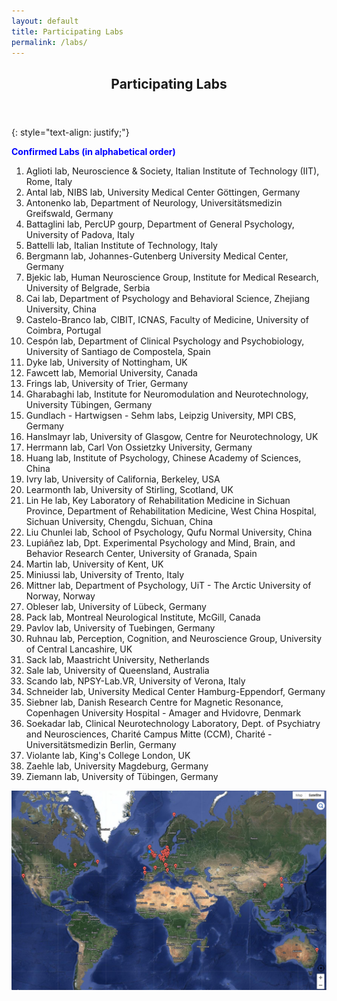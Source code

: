 ```yaml
---
layout: default
title: Participating Labs
permalink: /labs/
---
```

<header>
<h2>Participating Labs</h2>
</header>

{: style="text-align: justify;"}

<span style="color:blue"><b>Confirmed Labs (in alphabetical order)</b></span><br>

1. Aglioti lab, Neuroscience & Society, Italian Institute of Technology (IIT), Rome, Italy<br>
2. Antal lab, NIBS lab, University Medical Center Göttingen, Germany<br>
3. Antonenko lab, Department of Neurology, Universitätsmedizin Greifswald, Germany<br>
4. Battaglini lab, PercUP gourp, Department of General Psychology, University of Padova, Italy<br>
5. Battelli lab, Italian Institute of Technology, Italy<br>
6. Bergmann lab, Johannes-Gutenberg University Medical Center, Germany<br>
7. Bjekic lab, Human Neuroscience Group, Institute for Medical Research, University of Belgrade, Serbia<br>
8. Cai lab, Department of Psychology and Behavioral Science, Zhejiang University, China<br>
9. Castelo-Branco lab, CIBIT, ICNAS, Faculty of Medicine, University of Coimbra, Portugal<br>
10. Cespón lab, Department of Clinical Psychology and Psychobiology, University of Santiago de Compostela, Spain<br>
11. Dyke lab, University of Nottingham, UK<br>
12. Fawcett lab, Memorial University, Canada<br>
13. Frings lab, University of Trier, Germany<br>
14. Gharabaghi lab, Institute for Neuromodulation and Neurotechnology, University Tübingen, Germany<br>
15. Gundlach - Hartwigsen - Sehm labs, Leipzig University, MPI CBS, Germany<br>
16. Hanslmayr lab, University of Glasgow, Centre for Neurotechnology, UK<br>
17. Herrmann lab, Carl Von Ossietzky University, Germany<br>
18. Huang lab, Institute of Psychology, Chinese Academy of Sciences, China<br>
19. Ivry lab, University of California, Berkeley, USA<br>
20. Learmonth lab, University of Stirling, Scotland, UK<br>
21. Lin He lab, Key Laboratory of Rehabilitation Medicine in Sichuan Province, Department of Rehabilitation Medicine, West China Hospital, Sichuan University, Chengdu, Sichuan, China<br>
22. Liu Chunlei lab, School of Psychology, Qufu Normal University, China<br>
23. Lupiáñez lab, Dpt. Experimental Psychology and Mind, Brain, and Behavior Research Center, University of Granada, Spain<br>
24. Martin lab, University of Kent, UK<br>
25. Miniussi lab, University of Trento, Italy<br>
26. Mittner lab, Department of Psychology, UiT - The Arctic University of Norway, Norway<br>
27. Obleser lab, University of Lübeck, Germany<br>
28. Pack lab, Montreal Neurological Institute, McGill, Canada<br>
29. Pavlov lab, University of Tuebingen, Germany<br>
30. Ruhnau lab, Perception, Cognition, and Neuroscience Group, University of Central Lancashire, UK<br>
31. Sack lab, Maastricht University, Netherlands<br>
32. Sale lab, University of Queensland, Australia<br>
33. Scando lab, NPSY-Lab.VR, University of Verona, Italy<br>
34. Schneider lab, University Medical Center Hamburg-Eppendorf, Germany<br>
35. Siebner lab, Danish Research Centre for Magnetic Resonance, Copenhagen University Hospital - Amager and Hvidovre, Denmark<br>
36. Soekadar lab, Clinical Neurotechnology Laboratory, Dept. of Psychiatry and Neurosciences, Charité Campus Mitte (CCM), Charité - Universitätsmedizin Berlin, Germany<br>
37. Violante lab, King's College London, UK<br>
38. Zaehle lab, University Magdeburg, Germany<br>
39. Ziemann lab, University of Tübingen, Germany<br>

![World_map_participating_labs](/assets/images/World_map_participating_labs.jpg)
